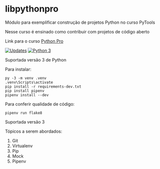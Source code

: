 # libpythonpro

Módulo para exemplificar construção de projetos Python no curso PyTools

Nesse curso é ensinado como contribuir com projetos de código aberto

Link para o curso [Python Pro](https://www.python.pro.br/)

[![Updates](https://pyup.io/repos/github/leemonades/libpythonpro/shield.svg)](https://pyup.io/repos/github/leemonades/libpythonpro/)
[![Python 3](https://pyup.io/repos/github/leemonades/libpythonpro/python-3-shield.svg)](https://pyup.io/repos/github/leemonades/libpythonpro/)

Suportada versão 3 de Python

Para instalar:

```console
py -3 -m venv .venv
.venv\Scripts\activate
pip install -r requirements-dev.txt
pip install pipenv
pipenv install --dev
```

Para conferir qualidade de código:

```console
pipenv run flake8
```
Suportada versão 3

Tópicos a serem abordados:
 1. Git
 2. Virtualenv
 3. Pip
 4. Mock
 5. Pipenv
 